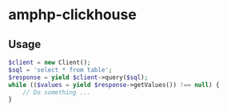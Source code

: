 # amphp-clickhouse

## Usage

```php
$client = new Client();
$sql = 'select * from table';
$response = yield $client->query($sql);
while (($values = yield $response->getValues()) !== null) {
    // Do something ...
}
```